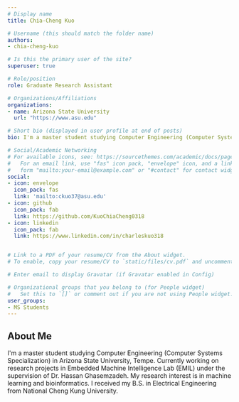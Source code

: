 ```yaml
---
# Display name
title: Chia-Cheng Kuo

# Username (this should match the folder name)
authors:
- chia-cheng-kuo

# Is this the primary user of the site?
superuser: true

# Role/position
role: Graduate Research Assistant

# Organizations/Affiliations
organizations:
- name: Arizona State University
  url: "https://www.asu.edu"

# Short bio (displayed in user profile at end of posts)
bio: I'm a master student studying Computer Engineering (Computer Systems Specialization) in Arizona State University, Tempe. Currently working on research projects in Embedded Machine Intelligence Lab (EMIL) under the supervision of Dr. Hassan Ghasemzadeh.

# Social/Academic Networking
# For available icons, see: https://sourcethemes.com/academic/docs/page-builder/#icons
#   For an email link, use "fas" icon pack, "envelope" icon, and a link in the
#   form "mailto:your-email@example.com" or "#contact" for contact widget.
social:
- icon: envelope
  icon_pack: fas
  link: 'mailto:ckuo37@asu.edu'
- icon: github
  icon_pack: fab
  link: https://github.com/KuoChiaCheng0318
- icon: linkedin
  icon_pack: fab
  link: https://www.linkedin.com/in/charleskuo318


# Link to a PDF of your resume/CV from the About widget.
# To enable, copy your resume/CV to `static/files/cv.pdf` and uncomment the lines below.  

# Enter email to display Gravatar (if Gravatar enabled in Config)

# Organizational groups that you belong to (for People widget)
#   Set this to `[]` or comment out if you are not using People widget.
user_groups:
- MS Students
---
```

## About Me
I'm a master student studying Computer Engineering (Computer Systems Specialization) in Arizona State University, Tempe. Currently working on research projects in Embedded Machine Intelligence Lab (EMIL) under the supervision of Dr. Hassan Ghasemzadeh. My research interest is in machine learning and bioinformatics. I received my B.S. in Electrical Engineering from National Cheng Kung University.
